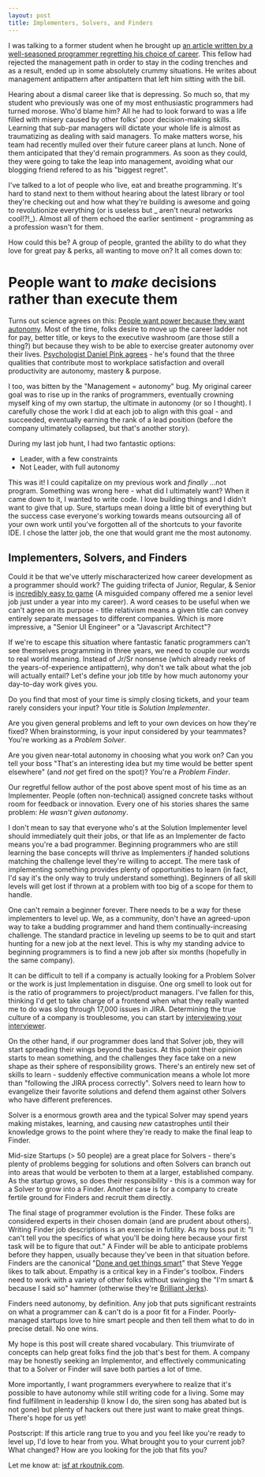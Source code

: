 ```yaml
---
layout: post
title: Implementers, Solvers, and Finders
---
```


I was talking to a former student when he brought up [an article written by a well-seasoned programmer regretting his choice of career](http://thecodist.com/article/my-biggest-regret-as-a-programmer).  This fellow had rejected the management path in order to stay in the coding trenches and as a result, ended up in some absolutely crummy situations.  He writes about management antipattern after antipattern that left him sitting with the bill.

Hearing about a dismal career like that is depressing.  So much so, that my student who previously was one of my most enthusiastic programmers had turned morose.  Who'd blame him?  All he had to look forward to was a life filled with misery caused by other folks' poor decision-making skills.  Learning that sub-par managers will dictate your whole life is almost as traumatizing as dealing with said managers.  To make matters worse, his team had recently mulled over their future career plans at lunch.  None of them anticipated that they'd remain programmers.  As soon as they could, they were going to take the leap into management, avoiding what our blogging friend refered to as his "biggest regret".

I've talked to a lot of people who live, eat and breathe programming.  It's hard to stand next to them without hearing about the latest library or tool they're checking out and how what they're building is awesome and going to revolutionize everything (or is  useless but _ aren't neural networks cool!?!_).  Almost all of them echoed the earlier sentiment - programming as a profession wasn't for them.

How could this be?  A group of people, granted the ability to do what they love for great pay & perks, all wanting to move on?  It all comes down to:

# People want to _make_ decisions rather than execute them

Turns out science agrees on this: [People want power because they want autonomy](http://www.theatlantic.com/health/archive/2016/03/people-want-power-because-they-want-autonomy/474669/).  Most of the time, folks desire to move up the career ladder not for pay, better title, or keys to the executive washroom (are those still a thing?) but because they wish to be able to exercise greater autonomy over their lives.  [Psychologist Daniel Pink agrees](https://www.youtube.com/watch?v=u6XAPnuFjJc) - he's found that the three qualities that contribute most to workplace satisfaction and overall productivity are autonomy, mastery & purpose.

I too, was bitten by the "Management = autonomy" bug.  My original career goal was to rise up in the ranks of programmers, eventually crowning myself king of my own startup, the ultimate in autonomy (or so I thought).  I carefully chose the work I did at each job to align with this goal - and succeeded, eventually earning the rank of a lead position (before the company ultimately collapsed, but that's another story).

During my last job hunt, I had two fantastic options:

 - Leader, with a few constraints
 - Not Leader, with full autonomy

This was it!  I could capitalize on my previous work and _finally_ ...not program.  Something was wrong here - what did I ultimately want?  When it came down to it, I wanted to write code.  I love building things and I didn't want to give that up.  Sure, startups mean doing a little bit of everything but the success case everyone's working towards means outsourcing all of your own work until you've forgotten all of the shortcuts to your favorite IDE.  I chose the latter job, the one that would grant me the most autonomy.

## Implementers, Solvers, and Finders

Could it be that we've utterly mischaracterized how career development as a programmer should work?  The guiding trifecta of Junior, Regular, & Senior is [incredibly easy to game](https://inmailfail.com/posts/the-fed-needs-to-cut-down-on-title-inflation) (A misguided company offered me a senior level job just under a year into my career).  A word ceases to be useful when we can't agree on its purpose - title relativism means a given title can convey entirely separate messages to different companies.  Which is more impressive, a "Senior UI Engineer" or a "Javascript Architect"?

If we're to escape this situation where fantastic fanatic programmers can't see themselves programming in three years, we need to couple our words to real world meaning.  Instead of Jr/Sr nonsense (which already reeks of the years-of-experience antipattern), why don't we talk about what the job will actually entail?  Let's define your job title by how much autonomy your day-to-day work gives you.

Do you find that most of your time is simply closing tickets, and your team rarely considers your input?  Your title is *Solution Implementer*.

Are you given general problems and left to your own devices on how they're fixed?  When brainstorming, is your input considered by your teammates?  You're working as a *Problem Solver*.

Are you given near-total autonomy in choosing what you work on?  Can you tell your boss "That's an interesting idea but my time would be better spent elsewhere" (and _not_ get fired on the spot)?  You're a *Problem Finder*.

Our regretful fellow author of the post above spent most of his time as an Implementer.  People (often non-technical) assigned concrete tasks without room for feedback or innovation.  Every one of his stories shares the same problem: _He wasn't given autonomy_.

I don't mean to say that everyone who's at the Solution Implementer level should immediately quit their jobs, or that life as an Implementer de facto means you're a bad programmer.  Beginning programmers who are still learning the base concepts will thrive as Implementers _if_ handed solutions matching the challenge level they're willing to accept.  The mere task of implementing something provides plenty of opportunities to learn (in fact, I'd say it's the only way to truly understand something).  Beginners of all skill levels will get lost if thrown at a problem with too big of a scope for them to handle.

One can't remain a beginner forever.  There needs to be a way for these implementers to level up.  We, as a community, don't have an agreed-upon way to take a budding programmer and hand them continually-increasing challenge.  The standard practice in leveling up seems to be to quit and start hunting for a new job at the next level.  This is why my standing advice to beginning programmers is to find a new job after six months (hopefully in the same company).

It can be difficult to tell if a company is actually looking for a Problem Solver or the work is just Implementation in disguise.  One org smell to look out for is the ratio of programmers to project/product managers.  I've fallen for this, thinking I'd get to take charge of a frontend when what they really wanted me to do was slog through 17,000 issues in JIRA.  Determining the true culture of a company is troublesome, you can start by [interviewing your interviewer](https://rkoutnik.com/articles/Questions-to-ask-your-interviewer.html).

On the other hand, if our programmer does land that Solver job, they will start spreading their wings beyond the basics.  At this point their opinion starts to mean something, and the challenges they face take on a new shape as their sphere of responsibility grows.  There's an entirely new set of skills to learn - suddenly effective communication means a whole lot more than "following the JIRA process correctly".  Solvers need to learn how to evangelize their favorite solutions and defend them against other Solvers who have different preferences.

Solver is a enormous growth area and the typical Solver may spend years making mistakes, learning, and causing _new_ catastrophes until their knowledge grows to the point where they're ready to make the final leap to Finder.

Mid-size Startups (> 50 people) are a great place for Solvers - there's plenty of problems begging for solutions and often Solvers can branch out into areas that would be verboten to them at a larger, established company.  As the startup grows, so does their responsibility - this is a common way for a Solver to grow into a Finder.  Another case is for a company to create fertile ground for Finders and recruit them directly.

The final stage of programmer evolution is the Finder.  These folks are considered experts in their chosen domain (and are prudent about others).  Writing Finder job descriptions is an exercise in futility.  As my boss put it: "I can't tell you the specifics of what you'll be doing here because your first task will be to figure that out."  A Finder will be able to anticipate problems before they happen, usually because they've been in that situation before.  Finders are the canonical "[Done and get things smart](http://steve-yegge.blogspot.com/2008/06/done-and-gets-things-smart.html)" that Steve Yegge likes to talk about.  Empathy is a critical key in a Finder's toolbox.  Finders need to work with a variety of other folks without swinging the "I'm smart & because I said so" hammer (otherwise they're [Brilliant Jerks](http://www.inc.com/jim-schleckser/why-netflix-doesn-t-tolerate-brilliant-jerks.html)).

Finders need autonomy, by definition.  Any job that puts significant restraints on what a programmer can & can't do is a poor fit for a Finder.  Poorly-managed startups love to hire smart people and then tell them what to do in precise detail.  No one wins.


My hope is this post will create shared vocabulary.  This triumvirate of concepts can help great folks find the job that's best for them.  A company may be honestly seeking an Implementor, and effectively communicating that to a Solver or Finder will save both parties a lot of time.

More importantly, I want programmers everywhere to realize that it's possible to have autonomy while still writing code for a living.  Some may find fulfillment in leadership (I know I do, the siren song has abated but is not gone) but plenty of hackers out there just want to make great things.  There's hope for us yet!

Postscript: If this article rang true to you and you feel like you're ready to level up, I'd love to hear from you.  What brought you to your current job?  What changed?  How are you looking for the job that fits you?

Let me know at: [isf at rkoutnik.com](mailto:isf@rkoutnik.com).
